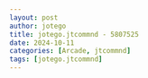 ```yaml
---
layout: post
author: jotego
title: jotego.jtcommnd - 5807525
date: 2024-10-11
categories: [Arcade, jtcommnd]
tags: [jotego.jtcommnd]
---
```


